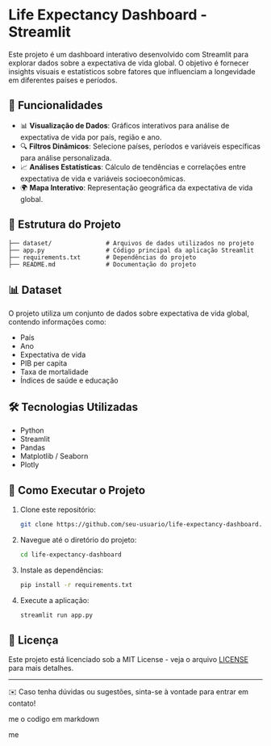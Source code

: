 # Life Expectancy Dashboard - Streamlit

Este projeto é um dashboard interativo desenvolvido com Streamlit para explorar dados sobre a expectativa de vida global. O objetivo é fornecer insights visuais e estatísticos sobre fatores que influenciam a longevidade em diferentes países e períodos.

## 🚀 Funcionalidades

- 📊 **Visualização de Dados**: Gráficos interativos para análise de expectativa de vida por país, região e ano.
- 🔍 **Filtros Dinâmicos**: Selecione países, períodos e variáveis específicas para análise personalizada.
- 📈 **Análises Estatísticas**: Cálculo de tendências e correlações entre expectativa de vida e variáveis socioeconômicas.
- 🌍 **Mapa Interativo**: Representação geográfica da expectativa de vida global.

## 📂 Estrutura do Projeto

```
├── dataset/               # Arquivos de dados utilizados no projeto
├── app.py                 # Código principal da aplicação Streamlit
├── requirements.txt       # Dependências do projeto
├── README.md              # Documentação do projeto
```

## 📊 Dataset

O projeto utiliza um conjunto de dados sobre expectativa de vida global, contendo informações como:

- País
- Ano
- Expectativa de vida
- PIB per capita
- Taxa de mortalidade
- Índices de saúde e educação

## 🛠 Tecnologias Utilizadas

- Python
- Streamlit
- Pandas
- Matplotlib / Seaborn
- Plotly

## 📌 Como Executar o Projeto

1. Clone este repositório:
   ```sh
   git clone https://github.com/seu-usuario/life-expectancy-dashboard.git
   ```
2. Navegue até o diretório do projeto:
   ```sh
   cd life-expectancy-dashboard
   ```
3. Instale as dependências:
   ```sh
   pip install -r requirements.txt
   ```
4. Execute a aplicação:
   ```sh
   streamlit run app.py
   ```

## 📄 Licença

Este projeto está licenciado sob a MIT License - veja o arquivo [LICENSE](LICENSE) para mais detalhes.

---

✉️ Caso tenha dúvidas ou sugestões, sinta-se à vontade para entrar em contato!

me o codigo em markdown



me
